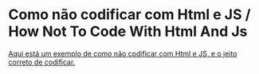 # Como não codificar com Html e JS / How Not To Code With Html And Js
 
[Aqui está um exemplo de como não codificar com Html e JS, e o jeito correto de codificar.](https://kelvindemirandabarros.github.io/HowNotToCodeWithHtmlAndJs/)

